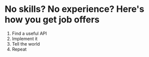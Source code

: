 # No skills? No experience? Here's how you get job offers
1. Find a useful API
2. Implement it
3. Tell the world
4. Repeat

   
